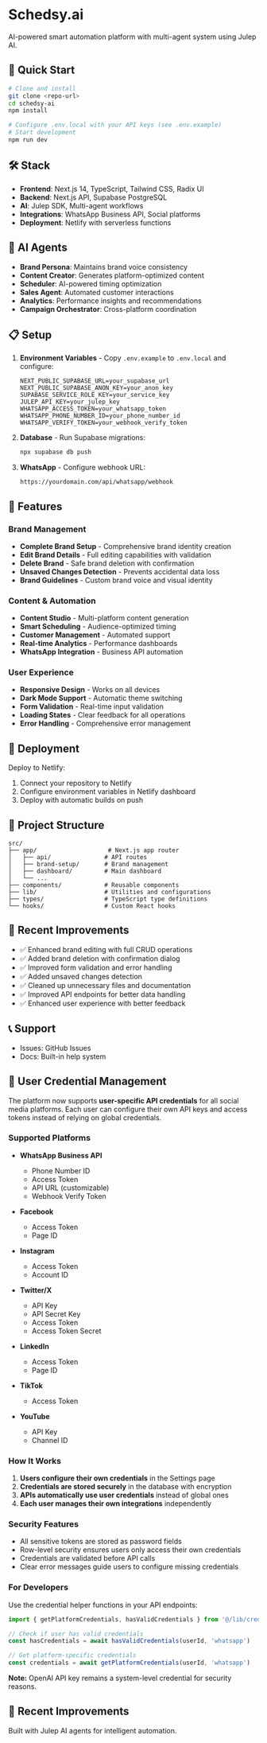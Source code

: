 # Schedsy.ai

AI-powered smart automation platform with multi-agent system using Julep AI.

## 🚀 Quick Start

```bash
# Clone and install
git clone <repo-url>
cd schedsy-ai
npm install

# Configure .env.local with your API keys (see .env.example)
# Start development
npm run dev
```

## 🛠 Stack

- **Frontend**: Next.js 14, TypeScript, Tailwind CSS, Radix UI
- **Backend**: Next.js API, Supabase PostgreSQL
- **AI**: Julep SDK, Multi-agent workflows
- **Integrations**: WhatsApp Business API, Social platforms
- **Deployment**: Netlify with serverless functions

## 🤖 AI Agents

- **Brand Persona**: Maintains brand voice consistency
- **Content Creator**: Generates platform-optimized content  
- **Scheduler**: AI-powered timing optimization
- **Sales Agent**: Automated customer interactions
- **Analytics**: Performance insights and recommendations
- **Campaign Orchestrator**: Cross-platform coordination

## 📋 Setup

1. **Environment Variables** - Copy `.env.example` to `.env.local` and configure:
   ```env
   NEXT_PUBLIC_SUPABASE_URL=your_supabase_url
   NEXT_PUBLIC_SUPABASE_ANON_KEY=your_anon_key
   SUPABASE_SERVICE_ROLE_KEY=your_service_key
   JULEP_API_KEY=your_julep_key
   WHATSAPP_ACCESS_TOKEN=your_whatsapp_token
   WHATSAPP_PHONE_NUMBER_ID=your_phone_number_id
   WHATSAPP_VERIFY_TOKEN=your_webhook_verify_token
   ```

2. **Database** - Run Supabase migrations:
   ```bash
   npx supabase db push
   ```

3. **WhatsApp** - Configure webhook URL:
   ```
   https://yourdomain.com/api/whatsapp/webhook
   ```

## 🎯 Features

### Brand Management
- **Complete Brand Setup** - Comprehensive brand identity creation
- **Edit Brand Details** - Full editing capabilities with validation
- **Delete Brand** - Safe brand deletion with confirmation
- **Unsaved Changes Detection** - Prevents accidental data loss
- **Brand Guidelines** - Custom brand voice and visual identity

### Content & Automation
- **Content Studio** - Multi-platform content generation
- **Smart Scheduling** - Audience-optimized timing
- **Customer Management** - Automated support
- **Real-time Analytics** - Performance dashboards
- **WhatsApp Integration** - Business API automation

### User Experience
- **Responsive Design** - Works on all devices
- **Dark Mode Support** - Automatic theme switching
- **Form Validation** - Real-time input validation
- **Loading States** - Clear feedback for all operations
- **Error Handling** - Comprehensive error management

## 🚀 Deployment

Deploy to Netlify:

1. Connect your repository to Netlify
2. Configure environment variables in Netlify dashboard
3. Deploy with automatic builds on push

## 📁 Project Structure

```
src/
├── app/                    # Next.js app router
│   ├── api/               # API routes
│   ├── brand-setup/       # Brand management
│   ├── dashboard/         # Main dashboard
│   └── ...
├── components/            # Reusable components
├── lib/                   # Utilities and configurations
├── types/                 # TypeScript type definitions
└── hooks/                 # Custom React hooks
```

## 🧹 Recent Improvements

- ✅ Enhanced brand editing with full CRUD operations
- ✅ Added brand deletion with confirmation dialog
- ✅ Improved form validation and error handling
- ✅ Added unsaved changes detection
- ✅ Cleaned up unnecessary files and documentation
- ✅ Improved API endpoints for better data handling
- ✅ Enhanced user experience with better feedback

## 📞 Support

- Issues: GitHub Issues
- Docs: Built-in help system

## 🔐 User Credential Management

The platform now supports **user-specific API credentials** for all social media platforms. Each user can configure their own API keys and access tokens instead of relying on global credentials.

### Supported Platforms

- **WhatsApp Business API**
  - Phone Number ID
  - Access Token
  - API URL (customizable)
  - Webhook Verify Token

- **Facebook**
  - Access Token
  - Page ID

- **Instagram**
  - Access Token
  - Account ID

- **Twitter/X**
  - API Key
  - API Secret Key
  - Access Token
  - Access Token Secret

- **LinkedIn**
  - Access Token
  - Page ID

- **TikTok**
  - Access Token

- **YouTube**
  - API Key
  - Channel ID

### How It Works

1. **Users configure their own credentials** in the Settings page
2. **Credentials are stored securely** in the database with encryption
3. **APIs automatically use user credentials** instead of global ones
4. **Each user manages their own integrations** independently

### Security Features

- All sensitive tokens are stored as password fields
- Row-level security ensures users only access their own credentials
- Credentials are validated before API calls
- Clear error messages guide users to configure missing credentials

### For Developers

Use the credential helper functions in your API endpoints:

```typescript
import { getPlatformCredentials, hasValidCredentials } from '@/lib/credentials'

// Check if user has valid credentials
const hasCredentials = await hasValidCredentials(userId, 'whatsapp')

// Get platform-specific credentials
const credentials = await getPlatformCredentials(userId, 'whatsapp')
```

**Note:** OpenAI API key remains a system-level credential for security reasons.

## 🎨 Recent Improvements

Built with Julep AI agents for intelligent automation. 